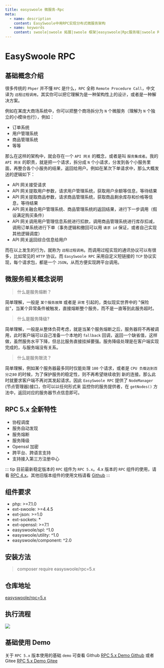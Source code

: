 ```yaml
---
title: easyswoole 微服务-Rpc
meta:
  - name: description
    content: EasySwoole中用RPC实现分布式微服务架构
  - name: keywords
    content: swoole|swoole 拓展|swoole 框架|easyswoole|Rpc服务端|swoole RPC|swoole微服务|swoole分布式|PHP 分布式
---
```


# EasySwoole RPC

## 基础概念介绍

很多传统的 `Phper` 并不懂 `RPC` 是什么，`RPC` 全称 `Remote Procedure Call`，中文译为 `远程过程调用`，其实你可以把它理解为是一种架构性上的设计，或者是一种解决方案。

例如在某庞大商场系统中，你可以把整个商场拆分为 `N` 个微服务（理解为 `N` 个独立的小模块也行），例如：
    
- 订单系统
- 用户管理系统
- 商品管理系统
- 等等 

那么在这样的架构中，就会存在一个 `API 网关` 的概念，或者是叫 `服务集成者`。我的 `API 网关` 的职责，就是把一个请求，拆分成 `N` 个小请求，分发到各个小服务里面，再整合各个小服务的结果，返回给用户。例如在某次下单请求中，那么大概发送的逻辑如下：
- API 网关接受请求
- API 网关提取用户参数，请求用户管理系统，获取用户余额等信息，等待结果
- API 网关提取商品参数，请求商品管理系统，获取商品剩余库存和价格等信息，等待结果
- API 网关融合用户管理系统、商品管理系统的返回结果，进行下一步调用（假设满足购买条件）
- API 网关调用用户管理信息系统进行扣款，调用商品管理系统进行库存扣减，调用订单系统进行下单（事务逻辑和撤回可以用 `请求 id` 保证，或者自己实现其他逻辑调度）
- API 网关返回综合信息给用户

而在以上发生的行为，就称为 `远程过程调用`。而调用过程实现的通讯协议可以有很多，比如常见的 `HTTP` 协议。而 `EasySwoole RPC` 采用自定义短链接的 `TCP` 协议实现，每个请求包，都是一个 `JSON`，从而方便实现跨平台调用。

## 微服务相关概念说明

> 什么是服务熔断？

简单理解，一般是 `某个服务故障` 或者是 `异常` 引起的，类似现实世界中的 "保险丝"，当某个异常条件被触发，直接熔断整个服务，而不是一直等到此服务超时。

> 什么是服务降级?

简单理解，一般是从整体负荷考虑，就是当某个服务熔断之后，服务器将不再被调用，此时客户端可以自己准备一个本地的 `fallback` 回调，返回一个缺省值，这样做，虽然服务水平下降，但总比服务直接挂掉要强。服务降级处理是在客户端实现完成的，与服务端没有关系。

> 什么是服务限流？

简单理解，例如某个服务器最多同时仅能处理 `100` 个请求，或者是 `CPU 负载达到百分之80` 的时候，为了保护服务的稳定性，则不再希望继续收到 新的连接。那么此时就要求客户端不再对其发起请求。因此 `EasySwoole RPC` 提供了 `NodeManager` (节点管理器)接口，你可以以任何形式来 监控你的服务提供者，在 `getNodes()` 方法中，返回对应的服务器节点信息即可。


## RPC 5.x 全新特性
- 协程调度
- 服务自动发现
- 服务熔断
- 服务降级
- Openssl 加密
- 跨平台、跨语言支持
- 支持接入第三方注册中心

::: tip
  目前最新稳定版本的 `RPC` 组件为 `RPC 5.x`。4.x 版本的 `RPC` 组件的使用，请看 [RPC 4.x](/Microservices/Rpc/rpc_4.x.md)。其他旧版本组件的使用文档请看 [Github](https://github.com/easy-swoole/rpc/tree/3.x)
:::


## 组件要求
- php: >=7.1.0
- ext-swoole: >=4.4.5
- ext-json: >=1.0
- ext-sockets: *
- ext-openssl: >=7.1
- easyswoole/spl: ^1.0
- easyswoole/utility: ^1.0
- easyswoole/component: ^2.0


## 安装方法

> composer require easyswoole/rpc=5.x


## 仓库地址
[easyswoole/rpc=5.x](https://github.com/easy-swoole/rpc)


## 执行流程

![](/Images/Passage/easyswoole-rpc-5.x.jpg)

## 基础使用 Demo

关于 `RPC 5.x` 版本使用的基础 `demo` 可查看 Github [RPC 5.x Demo Github](https://github.com/easy-swoole/demo/tree/5.x-rpc-demo) 或者 Gitee [RPC 5.x Demo Gitee](https://gitee.com/1592328848/easyswoole_demo/tree/5.x-rpc-demo)
